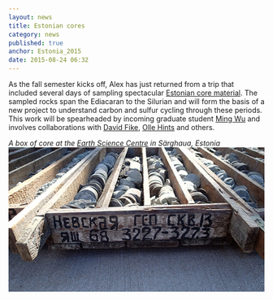 ```yaml
---
layout: news
title: Estonian cores
category: news 
published: true 
anchor: Estonia_2015
date: 2015-08-24 06:32
---
```


As the fall semester kicks off, Alex has just returned from a trip that included several days of sampling spectacular [Estonian core material](http://geokogud.info). The sampled rocks span the Ediacaran to the Silurian and will form the basis of a new project to understand carbon and sulfur cycling through these periods. This work will be spearheaded by incoming graduate student [Ming Wu](http://bradleylab.wustl.edu/team/ming/) and involves collaborations with [David Fike](https://eps.wustl.edu/people/dave_fike), [Olle Hints](https://www.etis.ee/portaal/isikuCV.aspx?PersonVID=36876) and others.

*A box of core at the [Earth Science Centre](http://sarghaua.info) in Särghaua, Estonia*    
![A box of core at the [Earth Science Centre](http://sarghaua.info) in Särghaua, Estonia](/news/images/20150809_01.jpg)  